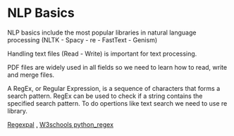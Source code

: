 # NLP Basics
NLP basics include the most popular libraries in natural language processing (NLTK - Spacy - re - FastText - Genism)

Handling text files (Read - Write) is important for text processing. 

PDF files are widely used in all fields so we need to learn how to read, write and merge files.

A RegEx, or Regular Expression, is a sequence of characters that forms a search pattern. RegEx can be used to check if a string contains the specified search pattern. To do opertions like text search we need to use re library.

[Regexpal](https://www.regexpal.com/) [,]()
[W3schools python_regex](https://www.w3schools.com/python/python_regex.asp) 

